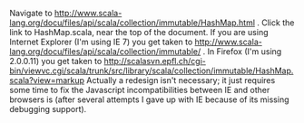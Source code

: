 Navigate to http://www.scala-lang.org/docu/files/api/scala/collection/immutable/HashMap.html .  Click the link to HashMap.scala, near the top of the document.  If you are using Internet Explorer (I'm using IE 7) you get taken to http://www.scala-lang.org/docu/files/api/scala/collection/immutable/ .  In Firefox (I'm  using 2.0.0.11) you get taken to http://scalasvn.epfl.ch/cgi-bin/viewvc.cgi/scala/trunk/src/library/scala/collection/immutable/HashMap.scala?view=markup
Actually a redesign isn't necessary; it just requires some time to fix the Javascript incompatibilities between IE and other browsers is (after several attempts I gave up with IE because of its missing debugging support).

